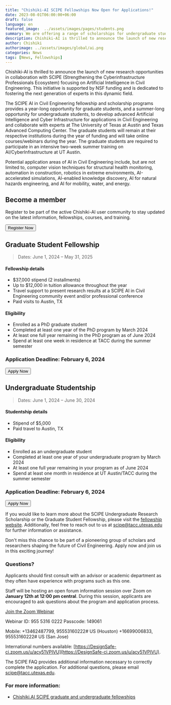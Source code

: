 ```yaml
---
title: "Chishiki-AI SCIPE Fellowships Now Open for Applications!"
date: 2023-08-01T06:00:00+06:00
draft: false
language: en
featured_image:  ../assets/images/pages/students.png
summary: We are offering a range of scholarships for undergraduate students and fellowships for graduate students. 
description: Chishiki-AI is thrilled to announce the launch of new research opportunities in collaboration with SCIPE (Strengthening the Cyberinfrastructure Professionals Ecosystem) focusing on Artificial Intelligence in Civil Engineering. This initiative is supported by NSF funding and is dedicated to fostering the next generation of experts in this dynamic field..
author: Chishiki
authorimage: ../assets/images/global/ai.png
categories: News
tags: [News, Fellowships]
---
```

Chishiki-AI is thrilled to announce the launch of new research opportunities in collaboration with SCIPE (Strengthening the Cyberinfrastructure Professionals Ecosystem) focusing on Artificial Intelligence in Civil Engineering. This initiative is supported by NSF funding and is dedicated to fostering the next generation of experts in this dynamic field.

The SCIPE AI in Civil Engineering fellowship and scholarship programs provides a year-long opportunity for graduate students, and a summer-long opportunity for undergraduate students, to develop advanced Artificial Intelligence and Cyber Infrastructure for applications in Civil Engineering and collaborate with experts at The University of Texas at Austin and Texas Advanced Computing Center. The graduate students will remain at their respective institutions during the year of funding and will take online courses/webinars during the year. The graduate students are required to participate in an intensive two-week summer training on AI/CyberInfrastructure at UT Austin. 

Potential application areas of AI in Civil Engineering include, but are not limited to, computer vision techniques for structural health monitoring, automation in construction, robotics in extreme environments, AI-accelerated simulations, AI-enabled knowledge discovery, AI for natural hazards engineering, and AI for mobility, water, and energy.

## Become a member

Register to be part of the active Chishiki-AI user community to stay updated on the latest information, fellowships, courses, and training.

<form action="https://utexas.qualtrics.com/jfe/form/SV_6JxWhRmLmsq4Ram" target="_blank">
  <button type="submit" 
          class="block w-full px-5 py-3 text-base font-medium text-white bg-primary-500 border border-transparent rounded-md shadow hover:bg-black focus:outline-none focus:ring-2 focus:ring-white focus:ring-offset-2 focus:ring-offset-primary-500 sm:px-10">
    Register Now
  </button>
</form>

## Graduate Student Fellowship

> Dates: June 1, 2024 – May 31, 2025

#### Fellowship details
- $37,000 stipend (2 installments)
- Up to $12,000 in tuition allowance throughout the year
- Travel support to present research results at a SCIPE AI in Civil Engineering community event and/or professional conference
- Paid visits to Austin, TX

#### Eligibility
- Enrolled as a PhD graduate student
- Completed at least one year of the PhD program by March 2024
- At least one full year remaining in the PhD program as of June 2024
- Spend at least one week in residence at TACC during the summer semester

### Application Deadline: February 6, 2024

<form action="https://tacc.utexas.edu/education/undergraduates-graduates/scipe/" target="_blank">
  <button type="submit" 
          class="block w-full px-5 py-3 text-base font-medium text-white bg-primary-500 border border-transparent rounded-md shadow hover:bg-black focus:outline-none focus:ring-2 focus:ring-white focus:ring-offset-2 focus:ring-offset-primary-500 sm:px-10">
    Apply Now
  </button>
</form>

## Undergraduate Studentship

> Dates: June 1, 2024 – June 30, 2024

#### Studentship details
- Stipend of $5,000
- Paid travel to Austin, TX

#### Eligibility
- Enrolled as an undergraduate student
- Completed at least one year of your undergraduate program by March 2024
- At least one full year remaining in your program as of June 2024
- Spend at least one month in residence at UT Austin/TACC during the summer semester

### Application Deadline: February 6, 2024

<form action="https://tacc.utexas.edu/education/undergraduates-graduates/scipe/" target="_blank">
  <button type="submit" 
          class="block w-full px-5 py-3 text-base font-medium text-white bg-primary-500 border border-transparent rounded-md shadow hover:bg-black focus:outline-none focus:ring-2 focus:ring-white focus:ring-offset-2 focus:ring-offset-primary-500 sm:px-10">
    Apply Now
  </button>
</form>


If you would like to learn more about the SCIPE Undergraduate Research Scholarship or the Graduate Student Fellowship, please visit the [fellowship website](https://tacc.utexas.edu/education/undergraduates-graduates/scipe/). Additionally, feel free to reach out to us at [scipe@tacc.utexas.edu](mailto:scipe@tacc.utexas.edu) for further information or assistance.

Don't miss this chance to be part of a pioneering group of scholars and researchers shaping the future of Civil Engineering. Apply now and join us in this exciting journey!

### Questions?

Applicants should first consult with an advisor or academic department as they often have experience with programs such as this one.

Staff will be hosting an open forum information session over Zoom on **January 12th at 12:00 pm central**. During this session, applicants are encouraged to ask questions about the program and application process.

[Join the Zoom Webinar](https://designsafe-ci.zoom.us/j/95553160222?pwd=ZTFvVUYvcURLZFlGTlRtUU84ampNdz09)

Webinar ID: 955 5316 0222
Passcode: 149061

Mobile:
+13462487799, 95553160222# US (Houston)
+16699006833, 95553160222# US (San Jose)

International numbers available: [https://DesignSafe-ci.zoom.us/u/acy51VPIVU](https://DesignSafe-ci.zoom.us/u/acy51VPIVU).

The SCIPE FAQ provides additional information necessary to correctly complete the application. For additional questions, please email [scipe@tacc.utexas.edu](mailto:scipe@tacc.utexas.edu).

### For more information:

* [Chishiki.AI SCIPE graduate and undergraduate fellowships](https://tacc.utexas.edu/education/undergraduates-graduates/scipe/)
